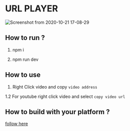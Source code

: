 # URL PLAYER

![Screenshot from 2020-10-21 17-08-29](https://user-images.githubusercontent.com/50949760/96698825-24624280-13c0-11eb-9d67-bac3eee90308.png)

## How to run ?
1. npm i

2. npm run dev

## How to use
1. Right Click video and copy `video address`

1.2 For youtube right click video and select `copy video url`

## How to build with your platform ?
[follow here](https://www.christianengvall.se/electron-packager-tutorial/)
